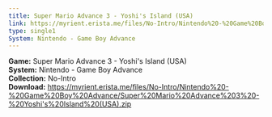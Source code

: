 ```yaml
---
title: Super Mario Advance 3 - Yoshi's Island (USA)
link: https://myrient.erista.me/files/No-Intro/Nintendo%20-%20Game%20Boy%20Advance/Super%20Mario%20Advance%203%20-%20Yoshi's%20Island%20(USA).zip
type: single1
System: Nintendo - Game Boy Advance
---
```

<b>Game:</b> Super Mario Advance 3 - Yoshi's Island (USA)<br>
<b>System:</b> Nintendo - Game Boy Advance<br>
<b>Collection:</b> No-Intro<br>
<b>Download:</b> https://myrient.erista.me/files/No-Intro/Nintendo%20-%20Game%20Boy%20Advance/Super%20Mario%20Advance%203%20-%20Yoshi's%20Island%20(USA).zip